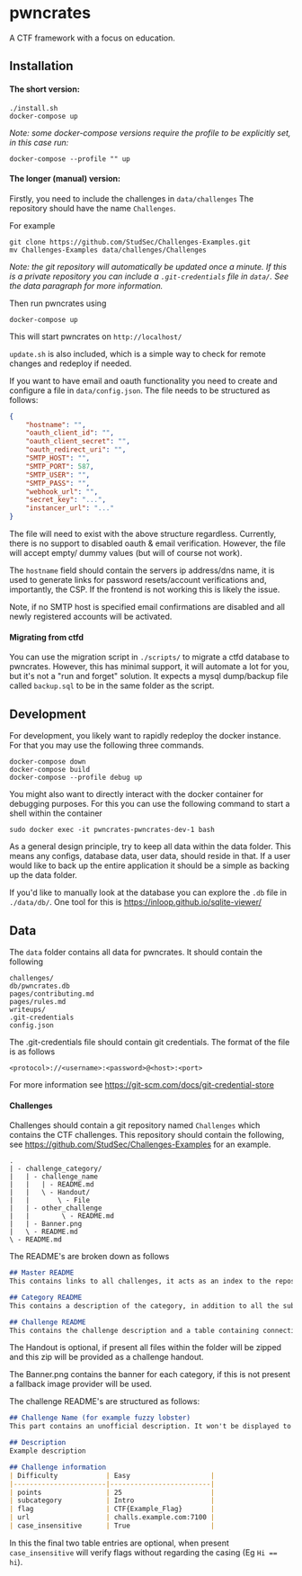 # pwncrates
A CTF framework with a focus on education.


## Installation
#### The short version:

```commandline
./install.sh
docker-compose up
```
_Note: some docker-compose versions require the profile to be explicitly set, in this case run:_
```commandline
docker-compose --profile "" up
```

#### The longer (manual) version:
Firstly, you need to include the challenges in `data/challenges`
The repository should have the name `Challenges`.

For example
```commandline
git clone https://github.com/StudSec/Challenges-Examples.git 
mv Challenges-Examples data/challenges/Challenges
```

*Note: the git repository will automatically be updated
once a minute. If this is a private repository you can include
a `.git-credentials` file in `data/`. See the data paragraph for more information.*

Then run pwncrates using
```commandline
docker-compose up
```
This will start pwncrates on `http://localhost/`

`update.sh` is also included, which is a simple way to check for remote changes and redeploy if needed.

If you want to have email and oauth functionality you need to create and configure a file in `data/config.json`.
The file needs to be structured as follows:
```json
{
    "hostname": "",
    "oauth_client_id": "",
    "oauth_client_secret": "",
    "oauth_redirect_uri": "",
    "SMTP_HOST": "",
    "SMTP_PORT": 587,
    "SMTP_USER": "",
    "SMTP_PASS": "",
    "webhook_url": "",
    "secret_key": "...",
    "instancer_url": "..."
}
```

The file will need to exist with the above structure regardless. Currently, there is no support to disabled oauth & email
verification. However, the file will accept empty/ dummy values (but will of course not work).

The `hostname` field should contain the servers ip address/dns name, it is used to generate links for password 
resets/account verifications and, importantly, the CSP. If the frontend is not working this is likely the issue.

Note, if no SMTP host is specified email confirmations are disabled and all newly registered accounts will be activated.

#### Migrating from ctfd
You can use the migration script in `./scripts/` to migrate a ctfd database to pwncrates. However, this has minimal
support, it will automate a lot for you, but it's not a "run and forget" solution. It expects a mysql dump/backup file
called `backup.sql` to be in the same folder as the script.

## Development
For development, you likely want to rapidly redeploy the docker
instance. For that you may use the following three commands.
```commandline
docker-compose down
docker-compose build
docker-compose --profile debug up
```

You might also want to directly interact with the docker container for
debugging purposes. For this you can use the following command to start a
shell within the container
```commandline
sudo docker exec -it pwncrates-pwncrates-dev-1 bash
```

As a general design principle, try to keep all data within the data folder.
This means any configs, database data, user data, should reside in that. If 
a user would like to back up the entire application it should be a simple as
backing up the data folder.

If you'd like to manually look at the database you can explore the `.db` file
in `./data/db/`. One tool for this is https://inloop.github.io/sqlite-viewer/

## Data
The `data` folder contains all data for pwncrates. It should contain the
following
```commandline
challenges/
db/pwncrates.db
pages/contributing.md
pages/rules.md
writeups/
.git-credentials
config.json
```

The .git-credentials file should contain git credentials. The format of
the file is as follows
```commandline
<protocol>://<username>:<password>@<host>:<port>
```
For more information see
https://git-scm.com/docs/git-credential-store

#### Challenges
Challenges should contain a git repository named `Challenges` which contains
the CTF challenges. This repository should contain the following, see https://github.com/StudSec/Challenges-Examples for
an example.
```commandline
.
| - challenge_category/
|   | - challenge_name
|   |   | - README.md
|   |   \ - Handout/
|   |       \ - File
|   | - other_challenge
|   |        \ - README.md
|   | - Banner.png
|   \ - README.md
\ - README.md    
```
The README's are broken down as follows
```md
## Master README
This contains links to all challenges, it acts as an index to the repository.

## Category README
This contains a description of the category, in addition to all the subcategories (and their descriptions)

## Challenge README
This contains the challenge description and a table containing connection info, flag, point count, etc
```
The Handout is optional, if present all files within the folder will be zipped and this zip will be provided as
a challenge handout.

The Banner.png contains the banner for each category, if this is not present a fallback image provider will be used.

The challenge README's are structured as follows:
```md
## Challenge Name (for example fuzzy lobster)
This part contains an unofficial description. It won't be displayed to the players.

## Description
Example description

## Challenge information
| Difficulty            | Easy                    |
|-----------------------|-------------------------|
| points                | 25                      |
| subcategory           | Intro                   |
| flag                  | CTF{Example_Flag}       |
| url                   | challs.example.com:7100 |
| case_insensitive      | True                    |
```

In this the final two table entries are optional, when present `case_insensitive` will verify flags
without regarding the casing (Eg `Hi == hi`). 